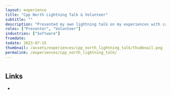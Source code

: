 ```yaml
---
layout: experience
title: "Cpp North Lightning Talk & Volunteer"
subtitle: ""
description: "Presented my own lightning talk on my experiences with carpal tunnel syndrome"
roles: ["Presenter", "Volunteer"]
industries: ["Software"]
fromdate: 
todate: 2023-07-15
thumbnail: /assets/experiences/cpp_north_lightning_talk/thumbnail.png
permalink: /experiences/cpp_north_lightning_talk/
---
```


#

## Links

-
